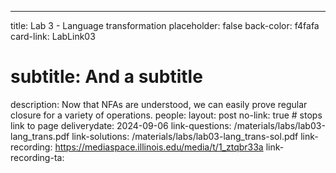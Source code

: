---
title: Lab 3 - Language transformation
placeholder: false
back-color: f4fafa
card-link: LabLink03
# subtitle: And a subtitle
description: Now that NFAs are understood, we can easily prove regular closure for a variety of operations. 
people:
layout: post
no-link: true  # stops link to page 
deliverydate: 2024-09-06
link-questions: /materials/labs/lab03-lang_trans.pdf
link-solutions: /materials/labs/lab03-lang_trans-sol.pdf
link-recording: https://mediaspace.illinois.edu/media/t/1_ztqbr33a
link-recording-ta: 









